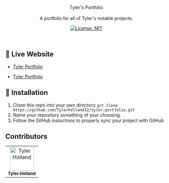 <p align="center">
Tyler's Portfolio
<br>
<br>
A portfolio for all of Tyler's notable projects.
</p>
<p align="center">
  <a href="#" target="_blank">
    <img alt="License: MIT" src="https://img.shields.io/badge/License-MIT-yellow.svg" />
  </a>
</p>
<br>




## 🎥 Live Website
- [Tyler Portfolio](https://tylerholland.netlify.app/)

- [Tyler Portfolio](https://tswivel.com/Tyler-Portfolio/)

## 🏁 Installation

1. Clone this repo into your own directory `git clone https://github.com/Tylerholland12/tyler-portfolio.git`
1. Name your repository something of your choosing. 
1. Follow the GitHub instuctions to properly sync your project with GitHub


## Contributors

<table>
  <tr>
    <td align="center"><a href="https://github.com/tylerholland12"><img src="https://avatars1.githubusercontent.com/u/29693747?s=460&v=4" width="75px;" alt="Tyler Holland"/><br /><sub><b>Tyler Holland</b></sub></a><br/></td>
</table>